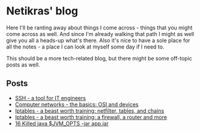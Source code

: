 # Netikras' blog

Here I'll be ranting away about things I come across - things that you might come across as well. And since I'm already walking that path I might as well give you all a heads-up what's there. Also it's nice to have a sole place for all the notes - a place I can look at myself some day if I need to.

This should be a more tech-related blog, but there might be some off-topic posts as well.

## Posts
- [SSH - a tool for IT engineers](public/ssh_a_tool_for_engineers)
- [Computer networks - the basics: OSI and devices
](/public/computer_networks_the_basics)
- [Iptables - a beast worth training: netfilter, tables, and chains
](public/iptables_netfilter_basics)
- [Iptables - a beast worth training: a firewall, a router and more](public/iptables_firewall_nat_router_and_more)
- [16 Killed java $JVM_OPTS -jar app.jar](public/16_Killed_java)

